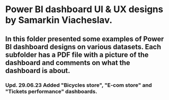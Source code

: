 # Power BI dashboard UI & UX designs by Samarkin Viacheslav.
## In this folder presented some examples of Power BI dashboard designs on various datasets. Each subfolder has a PDF file with a picture of the dashboard and comments on what the dashboard is about.
### Upd. 29.06.23  Added "Bicycles store", "E-com store" and "Tickets performance" dashboards.
